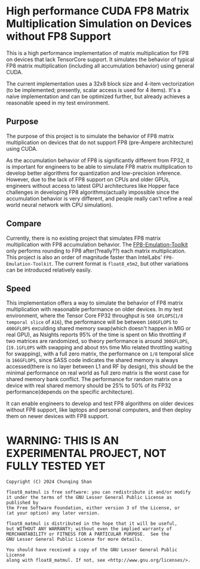 # High performance CUDA FP8 Matrix Multiplication Simulation on Devices without FP8 Support

This is a high performance implementation of matrix multiplication for FP8 on devices that lack
TensorCore support. It simulates the behavior of typical FP8 matrix multiplication (including all accumulation behavior)
using general CUDA.

The current implementation uses a 32x8 block size and 4-item vectorization (to be implemented; presently, scalar
access is used for 4 items). It's a naive implementation and can be optimized further, but already achieves a reasonable
speed in my test environment.


## Purpose

The purpose of this project is to simulate the behavior of FP8 matrix multiplication on devices that do not support FP8
(pre-Ampere architecture) using CUDA.

As the accumulation behavior of FP8 is significantly different from FP32, it is important for engineers to be able to simulate FP8 matrix
multiplication to develop better algorithms for quantization and low-precision inference. However, due to the lack
of FP8 support on CPUs and older GPUs, engineers without access to latest GPU architectures
like Hopper face challenges in developing FP8 algorithms(actually impossible since the accumulation behavior is very
different, and people really can't refine a real world neural network with CPU simulation).

## Compare

Currently, there is no existing project that simulates FP8 matrix multiplication with FP8 accumulation behavior. 
The [FP8-Emulation-Toolkit](https://github.com/IntelLabs/FP8-Emulation-Toolkit) only performs rounding to FP8 after(?really??)
each matrix multiplication. This project is also an order of magnitude faster than IntelLabs' `FP8-Emulation-Toolkit`.
The current format is `float8_e5m2`, but other variations can be introduced relatively easily.

## Speed

This implementation offers a way to simulate the behavior of FP8 matrix multiplication with reasonable performance on
older devices. In my test environment, where the Tensor Core FP32 throughput is `560 GFLOPS`(`1/8 temporal slice`
of `A16`), the performance will be between `160GFLOPS` to `400GFLOPS` exculding shared memory swap(which doesn't
happen in MIG or real GPU), as Nsights reports 95% of the time is spent on Mio throttling if two matrices are
randomized, so theory performance is around `300GFLOPS`, (`19.1GFLOPS` with swapping and about `95%` time Mio related
throttling waiting for swapping), with a full zero matrix, the performance on `1/8` temporal slice is `166GFLOPS`,
since SASS code indicates the shared memory is always accessed(there is no layer between L1 and RF by design),
this should be the minimal performance on real world as full zero matrix is the worst case for shared memory
bank conflict. The performance for random matrix on a device with real shared memory should be 25% to 50% of
its FP32 performance(depends on the specific architecture).

It can enable engineers to develop and test FP8 algorithms on older devices without FP8 support, like laptops and
personal computers, and then deploy them on newer devices with FP8 support.

# WARNING: THIS IS AN EXPERIMENTAL PROJECT, NOT FULLY TESTED YET

```
Copyright (C) 2024 Chunqing Shan

float8_matmul is free software: you can redistribute it and/or modify
it under the terms of the GNU Lesser General Public License as published by
the Free Software Foundation, either version 3 of the License, or
(at your option) any later version.

float8_matmul is distributed in the hope that it will be useful,
but WITHOUT ANY WARRANTY; without even the implied warranty of
MERCHANTABILITY or FITNESS FOR A PARTICULAR PURPOSE.  See the
GNU Lesser General Public License for more details.

You should have received a copy of the GNU Lesser General Public License
along with float8_matmul. If not, see <http://www.gnu.org/licenses/>.
```